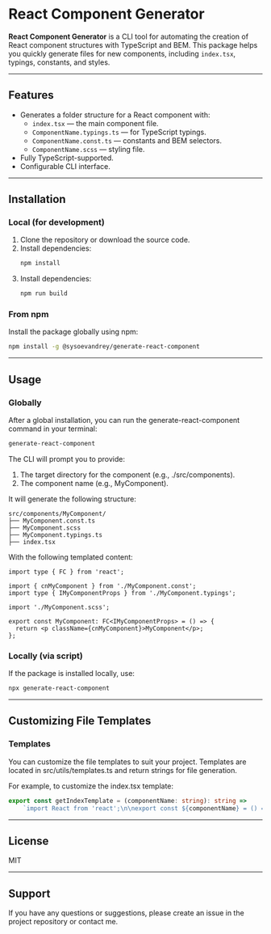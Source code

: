 # React Component Generator

**React Component Generator** is a CLI tool for automating the creation of React component structures with TypeScript and BEM. This package helps you quickly generate files for new components, including `index.tsx`, typings, constants, and styles.

---

## Features

-   Generates a folder structure for a React component with:
    -   `index.tsx` — the main component file.
    -   `ComponentName.typings.ts` — for TypeScript typings.
    -   `ComponentName.const.ts` — constants and BEM selectors.
    -   `ComponentName.scss` — styling file.
-   Fully TypeScript-supported.
-   Configurable CLI interface.

---

## Installation

### Local (for development)

1. Clone the repository or download the source code.
2. Install dependencies:
    ```bash
    npm install
    ```
3. Install dependencies:
    ```bash
    npm run build
    ```

### From npm

Install the package globally using npm:

```bash
npm install -g @sysoevandrey/generate-react-component
```

---

## Usage

### Globally

After a global installation, you can run the generate-react-component command in your terminal:

```bash
generate-react-component
```

The CLI will prompt you to provide:

1. The target directory for the component (e.g., ./src/components).
2. The component name (e.g., MyComponent).

It will generate the following structure:

```
src/components/MyComponent/
├── MyComponent.const.ts
├── MyComponent.scss
├── MyComponent.typings.ts
├── index.tsx
```

With the following templated content:

```
import type { FC } from 'react';

import { cnMyComponent } from './MyComponent.const';
import type { IMyComponentProps } from './MyComponent.typings';

import './MyComponent.scss';

export const MyComponent: FC<IMyComponentProps> = () => {
  return <p className={cnMyComponent}>MyComponent</p>;
};
```

### Locally (via script)

If the package is installed locally, use:

```bash
npx generate-react-component
```

---

## Customizing File Templates

### Templates

You can customize the file templates to suit your project. Templates are located in src/utils/templates.ts and return strings for file generation.

For example, to customize the index.tsx template:

```typescript
export const getIndexTemplate = (componentName: string): string =>
    `import React from 'react';\n\nexport const ${componentName} = () => {\n  return <div>${componentName}</div>;\n};\n`;
```

---

## License

MIT

---

## Support

If you have any questions or suggestions, please create an issue in the project repository or contact me.

